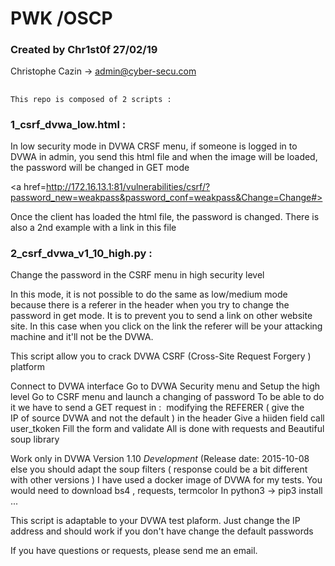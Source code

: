 # PWK /OSCP
### Created by Chr1st0f 27/02/19
Christophe Cazin -> admin@cyber-secu.com
##
    This repo is composed of 2 scripts : 
    
###    1_csrf_dvwa_low.html :
    
   In low security mode in DVWA CRSF menu, if someone is logged in 
   to DVWA in admin, you send this html file and when the image will
   be loaded, the password will be changed in GET mode 
   
   <a href=http://172.16.13.1:81/vulnerabilities/csrf/?password_new=weakpass&password_conf=weakpass&Change=Change#>
    
   Once the client has loaded the html file, the password is changed. 
   There is also a 2nd example with a link in this file 
    
###    2_csrf_dvwa_v1_10_high.py :
    
   Change the password in the CSRF menu in high security level
   
   In this mode, it is not possible to do the same as low/medium mode
   because there is a referer in the header when you try to change 
   the password in get mode.
   It is to prevent you to send a link on other website site. 
   In this case when you click on the link the referer will be your 
   attacking machine and it'll not be the DVWA. 
     
   This script allow you to crack DVWA CSRF (Cross-Site Request Forgery ) platform 
        
   Connect to DVWA interface 
    Go to DVWA Security menu and Setup the high level 
    Go to CSRF menu and launch a changing of password
    To be able to do it we have to send a GET request in : 
        modifying the REFERER ( give the IP of source DVWA and not the default ) in the header
        Give a hiiden field call user_tkoken 
        Fill the form and validate 
    All is done with requests and Beautiful soup library
        
   Work only in DVWA Version 1.10 *Development* (Release date: 2015-10-08
   else you should adapt the soup filters ( response could be a bit different with other versions )
   I have used a docker image of DVWA for my tests.
   You would need to download bs4 , requests, termcolor
   In python3 -> pip3 install ... 
   
   This script is adaptable to your DVWA test plaform. Just change the 
   IP address and should work if you don't have change the default passwords
   
   If you have questions or requests, please send me an email.